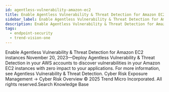 ```yaml
---
id: agentless-vulnerability-amazon-ec2
title: Enable Agentless Vulnerability & Threat Detection for Amazon EC2 instances
sidebar_label: Enable Agentless Vulnerability & Threat Detection for Amazon EC2 instances
description: Enable Agentless Vulnerability & Threat Detection for Amazon EC2 instances
tags:
  - endpoint-security
  - trend-vision-one
---
```


 Enable Agentless Vulnerability & Threat Detection for Amazon EC2 instances November 20, 2023—Deploy Agentless Vulnerability & Threat Detection in your AWS accounts to discover vulnerabilities in your Amazon EC2 instances with zero impact to your applications. For more information, see Agentless Vulnerability & Threat Detection. Cyber Risk Exposure Management → Cyber Risk Overview © 2025 Trend Micro Incorporated. All rights reserved.Search Knowledge Base